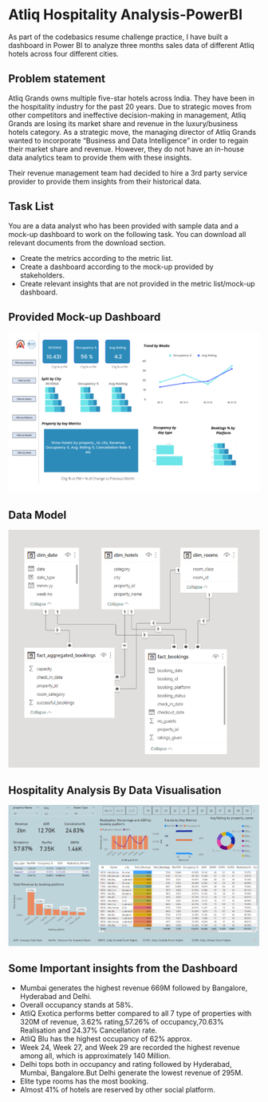 # Atliq Hospitality Analysis-PowerBI
As part of the codebasics resume challenge practice, I have built a dashboard in Power BI  to analyze three months sales data of different Atliq hotels across four different cities.


## Problem statement
Atliq Grands owns multiple five-star hotels across India. They have been in the hospitality industry for the past 20 years. Due to strategic moves from other competitors and ineffective decision-making in management, Atliq Grands are losing its market share and revenue in the luxury/business hotels category. As a strategic move, the managing director of Atliq Grands wanted to incorporate “Business and Data Intelligence” in order to regain their market share and revenue. However, they do not have an in-house data analytics team to provide them with these insights.

Their revenue management team had decided to hire a 3rd party service provider to provide them insights from their historical data.

## Task List
You are a data analyst who has been provided with sample data and a mock-up dashboard to work on the following task. You can download all relevant documents from the download section.

- Create the metrics according to the metric list.
- Create a dashboard according to the mock-up provided by stakeholders.
- Create relevant insights that are not provided in the metric list/mock-up dashboard.

## Provided Mock-up Dashboard
![mock up dashboard_atliq grands](Mockup_dashboard.png)


## Data Model
![data model](data_model.png)


## Hospitality Analysis By Data Visualisation
![atliq_dashboard](dashboard.png)


## Some Important insights from the Dashboard
- Mumbai generates the highest revenue 669M followed by Bangalore, Hyderabad and Delhi.
- Overall occupancy stands at 58%.
- AtliQ Exotica performs better compared to all 7 type of properties with 320M of revenue, 3.62% rating,57.26% of occupancy,70.63% Realisation and 24.37% Cancellation rate.
- AtliQ Blu has the highest occupancy of 62% approx.
- Week 24, Week 27, and Week 29 are recorded the highest revenue among all, which is approximately 140 Million.
- Delhi tops both in occupancy and rating followed by Hyderabad, Mumbai, Bangalore.But Delhi generate the lowest revenue of 295M.
- Elite type rooms has the most booking.
- Almost 41% of hotels are reserved by other social platform.
